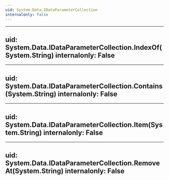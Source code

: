 ```yaml
---
uid: System.Data.IDataParameterCollection
internalonly: False
---
```


---
uid: System.Data.IDataParameterCollection.IndexOf(System.String)
internalonly: False
---

---
uid: System.Data.IDataParameterCollection.Contains(System.String)
internalonly: False
---

---
uid: System.Data.IDataParameterCollection.Item(System.String)
internalonly: False
---

---
uid: System.Data.IDataParameterCollection.RemoveAt(System.String)
internalonly: False
---
